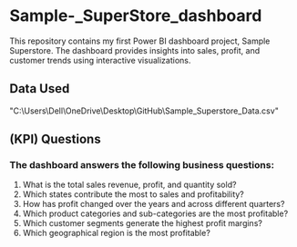 # Sample-_SuperStore_dashboard
This repository contains my first Power BI dashboard project, Sample Superstore. The dashboard provides insights into sales, profit, and customer trends using interactive visualizations.

## Data Used
"C:\Users\Dell\OneDrive\Desktop\GitHub\Sample_Superstore_Data.csv"
## (KPI) Questions
### The dashboard answers the following business questions:

1. What is the total sales revenue, profit, and quantity sold?
2. Which states contribute the most to sales and profitability?
3. How has profit changed over the years and across different quarters?
4. Which product categories and sub-categories are the most profitable?
5. Which customer segments generate the highest profit margins?
6. Which geographical region is the most profitable?

